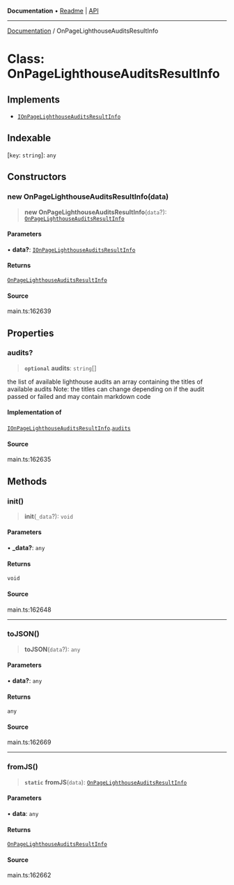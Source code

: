 **Documentation** • [Readme](../README.md) \| [API](../globals.md)

***

[Documentation](../README.md) / OnPageLighthouseAuditsResultInfo

# Class: OnPageLighthouseAuditsResultInfo

## Implements

- [`IOnPageLighthouseAuditsResultInfo`](../interfaces/IOnPageLighthouseAuditsResultInfo.md)

## Indexable

 \[`key`: `string`\]: `any`

## Constructors

### new OnPageLighthouseAuditsResultInfo(data)

> **new OnPageLighthouseAuditsResultInfo**(`data`?): [`OnPageLighthouseAuditsResultInfo`](OnPageLighthouseAuditsResultInfo.md)

#### Parameters

• **data?**: [`IOnPageLighthouseAuditsResultInfo`](../interfaces/IOnPageLighthouseAuditsResultInfo.md)

#### Returns

[`OnPageLighthouseAuditsResultInfo`](OnPageLighthouseAuditsResultInfo.md)

#### Source

main.ts:162639

## Properties

### audits?

> **`optional`** **audits**: `string`[]

the list of available lighthouse audits
an array containing the titles of available audits
Note: the titles can change depending on if the audit passed or failed and may contain markdown code

#### Implementation of

[`IOnPageLighthouseAuditsResultInfo`](../interfaces/IOnPageLighthouseAuditsResultInfo.md).[`audits`](../interfaces/IOnPageLighthouseAuditsResultInfo.md#audits)

#### Source

main.ts:162635

## Methods

### init()

> **init**(`_data`?): `void`

#### Parameters

• **\_data?**: `any`

#### Returns

`void`

#### Source

main.ts:162648

***

### toJSON()

> **toJSON**(`data`?): `any`

#### Parameters

• **data?**: `any`

#### Returns

`any`

#### Source

main.ts:162669

***

### fromJS()

> **`static`** **fromJS**(`data`): [`OnPageLighthouseAuditsResultInfo`](OnPageLighthouseAuditsResultInfo.md)

#### Parameters

• **data**: `any`

#### Returns

[`OnPageLighthouseAuditsResultInfo`](OnPageLighthouseAuditsResultInfo.md)

#### Source

main.ts:162662
